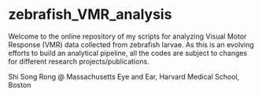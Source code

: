 # zebrafish_VMR_analysis
Welcome to the online repository of my scripts for analyzing Visual Motor Response (VMR) data collected from zebrafish larvae. As this is an evolving efforts to build an analytical pipeline, all the codes are subject to changes for different research projects/publications.

Shi Song Rong @
Massachusetts Eye and Ear, Harvard Medical School, Boston
